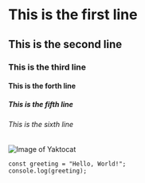 # This is the first line
## This is the second line
### This is the third line
#### This is the forth line
##### This is the fifth line
###### This is the sixth line

![Image of Yaktocat](https://octodex.github.com/images/yaktocat.png)

```
const greeting = "Hello, World!";
console.log(greeting);
```
